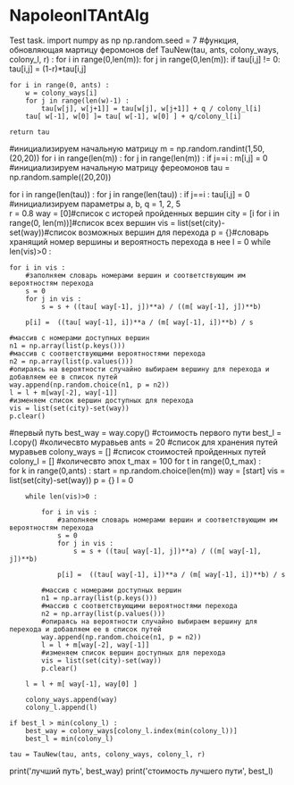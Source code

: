 # NapoleonITAntAlg
Test task.
import numpy as np
np.random.seed = 7
#функция, обновляющая мартицу феромонов
def TauNew(tau, ants, colony_ways, colony_l, r) :
    for i in range(0,len(m)):
        for j in range(0,len(m)):
            if tau[i,j] != 0:
                tau[i,j] = (1-r)*tau[i,j]
    
    
    for i in range(0, ants) :
        w = colony_ways[i]
        for j in range(len(w)-1) :
            tau[w[j], w[j+1]] = tau[w[j], w[j+1]] + q / colony_l[i] 
        tau[ w[-1], w[0] ]= tau[ w[-1], w[0] ] + q/colony_l[i]
        
    return tau
#инициализируем начальную матрицу
m = np.random.randint(1,50,(20,20))
for i in range(len(m)) :
    for j in range(len(m)) :
        if j==i :
            m[i,j] = 0
#инициализируем начальную матрицу фереомонов
tau = np.random.sample((20,20))

for i in range(len(tau)) :
    for j in range(len(tau)) :
        if j==i :
            tau[i,j] = 0
#инициализируем параметры
a, b, q = 1, 2, 5          
r = 0.8
way = [0]#список с исторей пройденных вершин
city = [i for i in range(0, len(m))]#список всех вершин
vis = list(set(city)-set(way))#список возможных вершин для перехода
p = {}#словарь хранящий номер вершины и вероятность перехода в нее
l = 0
while len(vis)>0 :
    
    for i in vis :
        #заполняем словарь номерами вершин и соответствующим им вероятностям перехода
        s = 0
        for j in vis :
            s = s + ((tau[ way[-1], j])**a) / ((m[ way[-1], j])**b)
            
        p[i] =  ((tau[ way[-1], i])**a / (m[ way[-1], i])**b) / s
         
    #массив с номерами доступных вершин
    n1 = np.array(list(p.keys()))
    #массив с соответствующими вероятностями перехода
    n2 = np.array(list(p.values()))
    #опираясь на вероятности случайно выбираем вершину для перехода и добавляем ее в список путей
    way.append(np.random.choice(n1, p = n2))
    l = l + m[way[-2], way[-1]]
    #изменяем список вершин доступных для перехода
    vis = list(set(city)-set(way))
    p.clear()
#первый путь
best_way = way.copy()
#стоимость первого пути
best_l = l.copy()
#количесвто муравьев
ants = 20
#список для хранения путей муравьев
colony_ways = []
#список стоимостей пройденных путей
colony_l = []
#количесвто эпох
t_max = 100
for t in range(0,t_max) :     
    for k in range(0,ants) :
        start = np.random.choice(len(m))
        way = [start]
        vis = list(set(city)-set(way))
        p = {}
        l = 0

        while len(vis)>0 :

            for i in vis :
                #заполняем словарь номерами вершин и соответствующим им вероятностям перехода
                s = 0
                for j in vis :
                    s = s + ((tau[ way[-1], j])**a) / ((m[ way[-1], j])**b)

                p[i] =  ((tau[ way[-1], i])**a / (m[ way[-1], i])**b) / s

            #массив с номерами доступных вершин
            n1 = np.array(list(p.keys()))
            #массив с соответствующими вероятностями перехода
            n2 = np.array(list(p.values()))
            #опираясь на вероятности случайно выбираем вершину для перехода и добавляем ее в список путей
            way.append(np.random.choice(n1, p = n2))
            l = l + m[way[-2], way[-1]]
            #изменяем список вершин доступных для перехода
            vis = list(set(city)-set(way))
            p.clear()

        l = l + m[ way[-1], way[0] ]

        colony_ways.append(way)
        colony_l.append(l) 

    if best_l > min(colony_l) :
        best_way = colony_ways[colony_l.index(min(colony_l))]
        best_l = min(colony_l)

    tau = TauNew(tau, ants, colony_ways, colony_l, r)
        
print('лучший путь', best_way)
print('стоимость лучшего пути', best_l)
